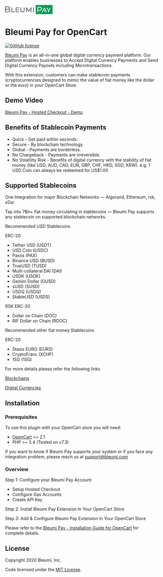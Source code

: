 <img src="./upload/admin/view//image/payment/bleumipay.png" height="30">

# Bleumi Pay for OpenCart

[![GitHub license](https://img.shields.io/badge/license-MIT-blue.svg?style=flat-square)](https://raw.githubusercontent.com/bleumi/bleumi-pay-opencart/master/LICENSE)

[Bleumi Pay](https://pay.bleumi.com) is an all-in-one global digital currency payment platform. Our platform enables businesses to Accept Digital Currency Payments and Send Digital Currency Payouts including Microtransactions.

With this extension, customers can make stablecoin payments (cryptocurrencies designed to mimic the value of fiat money like the dollar or the euro) in your OpenCart Store.

## Demo Video

[Bleumi Pay - Hosted Checkout - Demo](https://www.youtube.com/watch?v=_TP0ialIDas)

## Benefits of Stablecoin Payments

* Quick - Get paid within seconds.
* Secure - By blockchain technology.
* Global - Payments are borderless.
* No Chargeback - Payments are irreversible.
* No Volatility Risk - Benefits of digital currency with the stability of fiat money (like USD, AUD, CAD, EUR, GBP, CHF, HKD, SGD, KRW). e.g. 1 USD Coin can always be redeemed for US$1.00

## Supported Stablecoins

One Integration for major Blockchain Networks — Algorand, Ethereum, rsk, xDai

Tap into 7Bn+ fiat money circulating in stablecoins — Bleumi Pay supports any stablecoin on supported blockchain networks.

Recommended USD Stablecoins

ERC-20

* Tether USD (USDT)
* USD Coin (USDC)
* Paxos (PAX)
* Binance USD (BUSD)
* TrueUSD (TUSD)
* Multi-collateral DAI (DAI)
* USDK (USDK)
* Gemini Dollar (GUSD)
* sUSD (SUSD)
* USDQ (USDQ)
* StableUSD (USDS)

RSK ERC-20

* Dollar on Chain (DOC)
* RIF Dollar on Chain (RDOC)

Recommended other fiat money Stablecoins

ERC-20

* Stasis EURO (EURS)
* CryptoFranc (XCHF)
* 1SG (1SG)

For more details please refer the following links

[Blockchains](https://pay.bleumi.com/docs/#supported-networks)

[Digital Currencies](https://pay.bleumi.com/docs/#tokens)


## Installation

### Prerequisites

To use this plugin with your OpenCart store you will need:

* [OpenCart](http://docs.opencart.com/en-gb/requirements/) >= 2.1
* PHP >= 5.4 (Tested on v7.3)

If you want to know if Bleumi Pay supports your system or if you face any integration problem, please reach us at support@bleumi.com

### Overview

Step 1: Configure your Bleumi Pay Account:

- Setup Hosted Checkout
- Configure Gas Accounts
- Create API Key

Step 2: Install Bleumi Pay Extension In Your OpenCart Store

Step 3: Add & Configure Bleumi Pay Extension In Your OpenCart Store

Please refer to the [Bleumi Pay - Installation Guide for OpenCart](Bleumi%20Pay%20-%20Installation%20Guide%20for%20OpenCart.pdf) for complete details.

## License

Copyright 2020 Bleumi, Inc.

Code licensed under the [MIT License](LICENSE).
